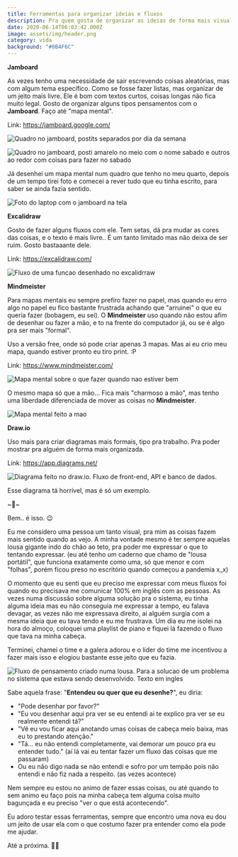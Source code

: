 ```yaml
---
title: Ferramentas para organizar ideias e fluxos
description: Pra quem gosta de organizar as ideias de forma mais visual
date: 2020-06-14T06:03:42.000Z
image: assets/img/header.png
category: vida
background: "#0B4F6C"
---
```

**Jamboard**

As vezes tenho uma necessidade de sair escrevendo coisas aleatórias, mas com algum tema específico. Como se fosse fazer listas, mas organizar de um jeito mais livre. Ele é bom com textos curtos, coisas longas não fica muito legal. Gosto de organizar alguns tipos pensamentos com o **Jamboard**. Faço até "mapa mental". 

Link: [](https://jamboard.google.com/)<https://jamboard.google.com/>

![Quadro no jamboard, postits separados por dia da semana](assets/img/screen-shot-2020-06-14-at-18.08.29.png "Quadro no jamboard, postits separados por dia da semana")

![Quadro no jamboard, posti amarelo no meio com o nome sabado e outros ao redor com coisas para fazer no sabado](assets/img/jamboard.png "Quadro no jamboard, posti amarelo no meio com o nome sabado e outros ao redor com coisas para fazer no sabado")

Já desenhei um mapa mental num quadro que tenho no meu quarto, depois de um tempo tirei foto e comecei a rever tudo que eu tinha escrito, para saber se ainda fazia sentido.

![Foto do laptop com o jamboard na tela](assets/img/jamboard-foto.png "Foto do laptop com o jamboard na tela")

**Excalidraw**

Gosto de fazer alguns fluxos com ele. Tem setas, dá pra mudar as cores das coisas, e o texto é mais livre.. É um tanto limitado mas não deixa de ser ruim. Gosto bastaaante dele.

Link: [](https://excalidraw.com/)<https://excalidraw.com/>

![Fluxo de uma funcao desenhado no excalidrraw](assets/img/excalidraw.png "Fluxo de uma funcao desenhado no excalidrraw")

**Mindmeister**

Para mapas mentais eu sempre prefiro fazer no papel, mas quando eu erro algo no papel eu fico bastante frustrada achando que "arruinei" o que eu queria fazer (bobagem, eu sei). O **Mindmeister** uso quando não estou afim de desenhar ou fazer a mão, e to na frente do computador já, ou se é algo pra ser mais "formal".

Uso a versão free, onde só pode criar apenas 3 mapas. Mas aí eu crio meu mapa, quando estiver pronto eu tiro print. :P

Link: <https://www.mindmeister.com/>

![Mapa mental sobre o que fazer quando nao estiver bem](assets/img/mindeister.png "Mapa mental sobre o que fazer quando nao estiver bem")

O mesmo mapa só que a mão... Fica mais "charmoso a mão", mas tenho uma liberdade diferenciada de mover as coisas no **Mindmeister**.

![Mapa mental feito a mao](assets/img/mapamental.png "Mapa mental feito a mao")

**Draw.io**

Uso mais para criar diagramas mais formais, tipo pra trabalho. Pra poder mostrar pra alguém de forma mais organizada.

Link: <https://app.diagrams.net/>

![Diagrama feito no draw.io. Fluxo de front-end, API e banco de dados.](assets/img/drawio.png "Diagrama feito no draw.io. Fluxo de front-end, API e banco de dados.")

Esse diagrama tá horrível, mas é só um exemplo.

\~🌟\~

Bem.. é isso. 😉

Eu me considero uma pessoa um tanto visual, pra mim as coisas fazem mais sentido quando as vejo. A minha vontade mesmo é ter sempre aquelas lousa gigante indo do chão ao teto, pra poder me expressar o que to tentando expressar. (eu até tenho um caderno que chamo de "lousa portátil", que funciona exatamente como uma, só que menor e com "folhas", porém ficou preso no escritório quando começou a pandemia x_x)

O momento que eu senti que eu preciso me expressar com meus fluxos foi quando eu precisava me comunicar 100% em inglês com as pessoas. As vezes numa discussão sobre alguma solução pra o sistema, eu tinha alguma ideia mas eu não conseguia me expressar a tempo, eu falava devagar, as vezes não me expressava direito, ai alguém surgia com a mesma ideia que eu tava tendo e eu me frustrava. Um dia eu me isolei na hora do almoço, coloquei uma playlist de piano e fiquei lá fazendo o fluxo que tava na minha cabeça.

Terminei, chamei o time e a galera adorou e o líder do time me incentivou a fazer mais isso e elogiou bastante esse jeito que eu fazia.

![Fluxo de pensamento criado numa lousa. Para a solucao de um problema no sistema que estava sendo desenvolvido. Texto em ingles](assets/img/fluxo-twu.png "Fluxo de pensamento criado numa lousa. Para a solucao de um problema no sistema que estava sendo desenvolvido. Texto em ingles")

Sabe aquela frase: "**Entendeu ou quer que eu desenhe?**", eu diria:

* "Pode desenhar por favor?"
* "Eu vou desenhar aqui pra ver se eu entendi ai te explico pra ver se eu realmente entendi tá?"
* "Vê eu vou ficar aqui anotando umas coisas de cabeça meio baixa, mas eu to prestando atenção."
* "Tá... eu não entendi completamente, vai demorar um pouco pra eu entender tudo." (aí lá vai eu tentar fazer um fluxo das coisas que me passaram)
* Ou eu não digo nada se não entendi e sofro por um tempão pois não entendi e não fiz nada a respeito. (as vezes acontece)

Nem sempre eu estou no animo de fazer essas coisas, ou até quando to sem animo eu faço pois na minha cabeça tem alguma coisa muito bagunçada e eu preciso "ver o que está acontecendo".

Eu adoro testar essas ferramentas, sempre que encontro uma nova eu dou um jeito de usar ela com o que costumo fazer pra entender como ela pode me ajudar.

Até a próxima. 🤙🏽